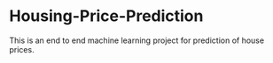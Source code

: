 # Housing-Price-Prediction
This is an end to end machine learning project for prediction of house prices. 
